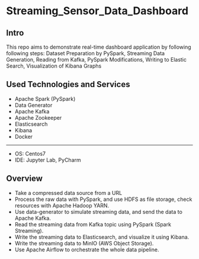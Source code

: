 # Streaming_Sensor_Data_Dashboard
## Intro
This repo aims to demonstrate real-time dashboard application by following following steps:
Dataset Preparation by PySpark, Streaming Data Generation, Reading from Kafka, PySpark Modifications, Writing to Elastic Search, Visualization of Kibana Graphs
## Used Technologies and Services
- Apache Spark (PySpark)
- Data Generator
- Apache Kafka
- Apache Zookeeper
- Elasticsearch
- Kibana
- Docker
-----------
- OS: Centos7
- IDE: Jupyter Lab, PyCharm
## Overview
- Take a compressed data source from a URL
- Process the raw data with PySpark, and use HDFS as file storage, check resources with Apache Hadoop YARN.
- Use data-generator to simulate streaming data, and send the data to Apache Kafka.
- Read the streaming data from Kafka topic using PySpark (Spark Streaming).
- Write the streaming data to Elasticsearch, and visualize it using Kibana.
- Write the streaming data to MinIO (AWS Object Storage).
- Use Apache Airflow to orchestrate the whole data pipeline.
